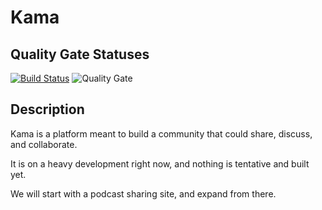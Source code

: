 # Kama

## Quality Gate Statuses

[![Build Status](https://travis-ci.org/namas-tech/kama.svg?branch=master)](https://travis-ci.org/namas-tech/kama)
![Quality Gate](https://sonarcloud.io/api/project_badges/measure?project=tech.namas%3Akama&metric=alert_status)

## Description

Kama is a platform meant to build a community that could share, discuss, and collaborate.

It is on a heavy development right now, and nothing is tentative and built yet.

We will start with a podcast sharing site, and expand from there.
